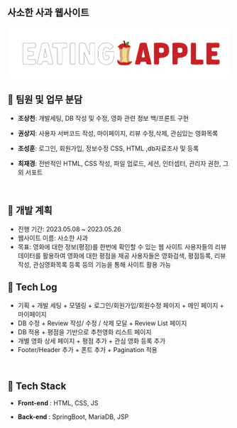 
## 사소한 사과 웹사이트
![EATING APPLE Logo](src/main/resources/static/assets/img/logo4.png)

## 👥 팀원 및 업무 분담

- **조상천**: 개발세팅, DB 작성 및 수정, 영화 관련 정보 백/프론트 구현

- **권상지**:  사용자 서버코드 작성, 마이페이지, 리뷰 수정,삭제, 관심있는 영화목록 

- **조성훈**: 로그인, 회원가입, 정보수정 CSS, HTML ,db자료조사 및 등록

- **최재경**: 전반적인 HTML, CSS 작성, 파일 업로드, 세션, 인터셉터, 관리자 권한, 그 외 서포트
  
<br>

## 📆 개발 계획

- 진행 기간: 2023.05.08 ~ 2023.05.26
- 웹사이트 이름: 사소한 사과
- 목표: 영화에 대한 정보(평점)를 한번에 확인할 수 있는 웹 사이트
        사용자들의 리뷰 데이터를 활용하여 영화에 대한 평점을 제공
        사용자들은 영화검색, 평점등록, 리뷰작성, 관심영화목록 등록 등의 기능을 통해 사이트 활용 가능


## 📒 Tech Log

- 기획 + 개발 세팅 + 모델링 + 로그인/회원가입/회원수정 페이지 + 메인 페이지 + 마이페이지</a>
- DB 수정 + Review 작성/ 수정 / 삭제 모달 + Review List 페이지 </a>
- DB 적용 + 평점을 기반으로 추천영화 리스트 페이지</a>
- 개별 영화 상세 페이지 + 평점 추가 + 관심 영화 등록 추가</a>
- Footer/Header 추가 + 폰트 추가 + Pagination 적용 </a>

<br>

## 🔧 Tech Stack

- **Front-end** : HTML, CSS, JS
  
- **Back-end** : SpringBoot, MariaDB, JSP
  

<br>


